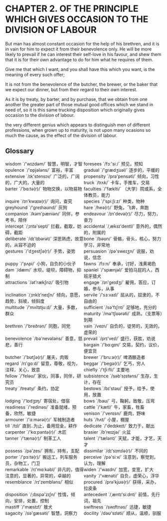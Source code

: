 # CHAPTER 2. OF THE PRINCIPLE WHICH GIVES OCCASION TO THE DIVISION OF LABOUR


But man has almost constant occasion for the help of his brethren, and it is in vain for him to expect it from their benevolence only. He will be more likely to prevail if he can interest their self-love in his favour, and shew them that it is for their own advantage to do for him what he requires of them.

Give me that which I want, and you shall have this which you want, is the meaning of every such offer;

It is not from the benevolence of the butcher, the brewer, or the baker that we expect our dinner, but from their regard to their own interest.

As it is by treaty, by barter, and by purchase, that we obtain from one another the greater part of those mutual good offices which we stand in need of, so it is this same trucking disposition which originally gives occasion to the division of labour.

the very different genius which appears to distinguish men of different professions, when grown up to maturity, is not upon many ocasions so much the cause, as the effect of the division of labour.



## Glossary

<div style="width: 50%; float:left;">wisdom `/'wɪzdəm/` 智慧，明智，才智</div>
<div style="width: 50%; float:left;">foresees `/fɔː'siː/` 预见，预知</div>
<div style="width: 50%; float:left;">opulence `/'ɒpjələns/` 富裕，丰富</div>
<div style="width: 50%; float:left;">gradual `/'ɡrædʒuəl/` 逐步的，平缓的</div>
<div style="width: 50%; float:left;">extensive `/ɪk'stensɪv/` 广泛的，广阔的，广大的，大量的</div>
<div style="width: 50%; float:left;">propensity `/prə'pensəti/` 倾向，习性</div>
<div style="width: 50%; float:left;">truck `/trʌk/` 卡车，手推车，交易</div>
<div style="width: 50%; float:left;">barter `/'bɑːtə(r)/` 物物交换，以物易物</div>
<div style="width: 50%; float:left;">faculties `/'fæklti/` （大学）院或系，全体教员，能力</div>
<div style="width: 50%; float:left;">inquire `/ɪn'kwaɪə(r)/` 询问，查究</div>
<div style="width: 50%; float:left;">species `/'spiːʃiːz/` 种类，物种</div>
<div style="width: 50%; float:left;">greyhound `/'ɡreɪhaʊnd/` 灰狗</div>
<div style="width: 50%; float:left;">hare `/heə(r)/` 野兔，飞奔，奔跑</div>
<div style="width: 50%; float:left;">companion `/kəm'pæniən/` 同伴，参考书，陪伴</div>
<div style="width: 50%; float:left;">endeavour `/ɪn'devə(r)/` 尽力，努力，奋力</div>
<div style="width: 50%; float:left;">intercept `/ˌɪntə'sept/` 拦截，截取，妨碍，截距</div>
<div style="width: 50%; float:left;">accidental `/ˌæksɪ'dentl/` 意外的，偶然的，附属的</div>
<div style="width: 50%; float:left;">deliberate `/dɪ'lɪbərət/` 深思熟虑，故意的，从容不迫的</div>
<div style="width: 50%; float:left;">bone `/bəʊn/` 骨骼，骨头，核心，努力学习，非常地</div>
<div style="width: 50%; float:left;">gestures `/'dʒestʃə(r)/` 手势，姿势</div>
<div style="width: 50%; float:left;">persuasion `/pə'sweɪʒn/` 说服，劝说，信念</div>
<div style="width: 50%; float:left;">puppy `/'pʌpi/` 小狗，自负的小伙子</div>
<div style="width: 50%; float:left;">fawns `/fɔːn/` 奉承，讨好，浅黄褐色</div>
<div style="width: 50%; float:left;">dam `/dæm/` 水坝，堤坝，障碍物，抑制</div>
<div style="width: 50%; float:left;">spaniel `/'spænjəl/` 爱拍马屁的人，西班牙猎犬</div>
<div style="width: 50%; float:left;">attractions `/ət'rækʃnz/` 吸引物</div>
<div style="width: 50%; float:left;">engage `/ɪn'ɡeɪdʒ/` 雇佣，答应，订婚，参与，从事</div>
<div style="width: 50%; float:left;">inclination `/ˌɪnklɪ'neɪʃn/` 倾向，意愿，趋势，斜坡，倾斜度</div>
<div style="width: 50%; float:left;">servile `/'sɜːvaɪl/` 屈从的，奴隶的，不自由的</div>
<div style="width: 50%; float:left;">multitude `/'mʌltɪtjuːd/` 大量，多数，群众</div>
<div style="width: 50%; float:left;">sufficient `/sə'fɪʃnt/` 足够地，充分的</div>
<div style="width: 50%; float:left;">maturity `/mə'tʃʊərəti/` 成熟，（支票等）到期</div>
<div style="width: 50%; float:left;">brethren `/'breðrən/` 同胞，同党</div>
<div style="width: 50%; float:left;">vain `/veɪn/` 自负的，徒劳的，无效的，虚荣的</div>
<div style="width: 50%; float:left;">benevolence `/bə'nevələns/` 善意，慈悲，善行</div>
<div style="width: 50%; float:left;">prevail `/prɪ'veɪl/` 盛行，获胜，劝说</div>
<div style="width: 50%; float:left;">bargain `/'bɑːgɪn/` 交易，契约，议价，便宜货</div>
<div style="width: 50%; float:left;">butcher `/'bʊtʃə(r)/` 屠夫，肉贩</div>
<div style="width: 50%; float:left;">brewer `/'bruːə(r)/` 啤酒酿造者</div>
<div style="width: 50%; float:left;">regard `/rɪ'ɡɑːd/` 留意，尊敬，视为，注释，关心，致意</div>
<div style="width: 50%; float:left;">beggar `/'beɡə(r)/` 乞丐，穷人</div>
<div style="width: 50%; float:left;">chiefly `/'tʃiːfli/` 主要地</div>
<div style="width: 50%; float:left;">fellow `/'feləʊ/` 家伙，同事，同伴，研究员</div>
<div style="width: 50%; float:left;">subsistence `/səb'sɪstəns/` 生存，生计，存在</div>
<div style="width: 50%; float:left;">treaty `/treaty/` 条约，协定</div>
<div style="width: 50%; float:left;">bestows `/bɪ'stəʊ/` 授予，给予，使用，放置</div>
<div style="width: 50%; float:left;">lodging `/'lɒdʒɪŋ/` 寄宿处，借宿</div>
<div style="width: 50%; float:left;">bows `/baʊ/` 弓，鞠躬，致敬，压弯</div>
<div style="width: 50%; float:left;">readiness `/'redinəs/` 准备就绪，预备，欣然，敏捷</div>
<div style="width: 50%; float:left;">cattle `/'kætl/` 牛，家畜，牲畜</div>
<div style="width: 50%; float:left;">venison `/'venɪsn/` 鹿肉，野味</div>
<div style="width: 50%; float:left;">armourer `/'ɑːmərə(r)/` 军械制造者</div>
<div style="width: 50%; float:left;">huts `/hʌt/` 小屋，棚屋</div>
<div style="width: 50%; float:left;">till `/tɪl/` 直到..为止，备用现金，耕作</div>
<div style="width: 50%; float:left;">dedicate `/'dedɪkeɪt/` 致力于，献出</div>
<div style="width: 50%; float:left;">carpenter `/'kɑːpəntə(r)/` 木匠</div>
<div style="width: 50%; float:left;">brasier `/b'reɪzjə/` 火盆</div>
<div style="width: 50%; float:left;">tanner `/'tænə(r)/` 制革工人</div>
<div style="width: 50%; float:left;">talent `/'tælənt/` 天赋，才能，才艺，天才</div>
<div style="width: 50%; float:left;">possess `/pə'zes/` 拥有，持有，支配</div>
<div style="width: 50%; float:left;">dissimilar `/dɪ'sɪmɪlə(r)/` 不同的</div>
<div style="width: 50%; float:left;">porter `/'pɔːtə(r)/` 搬运工，列车服务员，杂物工，门卫</div>
<div style="width: 50%; float:left;">perceive `/pə'siːv/` 注意到，察觉到，认为，理解</div>
<div style="width: 50%; float:left;">remarkable `/rɪ'mɑːkəbl/` 非凡的，值得注意的，显著的，异常的，卓越的</div>
<div style="width: 50%; float:left;">widen `/'waɪdn/` 加宽，变宽，扩大</div>
<div style="width: 50%; float:left;">vanity `/'vænəti/` 自负，虚荣心，浮华</div>
<div style="width: 50%; float:left;">resemblance `/rɪ'zembləns/` 相似</div>
<div style="width: 50%; float:left;">procured `/prə'kjʊə(r)/` 获得，采办，拉皮条</div>
<div style="width: 50%; float:left;">disposition `/ˌdɪspə'zɪʃn/` 性情，倾向，安排，处置，控制</div>
<div style="width: 50%; float:left;">antecedent `/ˌæntɪ'siːdnt/` 前情，先行词，祖先</div>
<div style="width: 50%; float:left;">mastiff `/'mæstɪf/` 敖犬</div>
<div style="width: 50%; float:left;">swiftness `/swɪftnəs/` 迅捷，敏捷</div>
<div style="width: 50%; float:left;">sagacity `/sə'ɡæsəti/` 智慧，洞察力</div>
<div style="width: 50%; float:left;">docility `/dəʊ'sɪləti/` 顺从，温顺，驯服</div>

